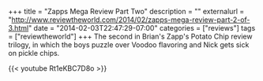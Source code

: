 +++
title = "Zapps Mega Review Part Two"
description = ""
externalurl = "http://www.reviewtheworld.com/2014/02/zapps-mega-review-part-2-of-3.html"
date = "2014-02-03T22:47:29-07:00"
categories = ["reviews"]
tags = ["reviewtheworld"]
+++
The second in Brian's Zapp's Potato Chip review trilogy, in which the boys puzzle over Voodoo flavoring and Nick gets sick on pickle chips.

{{< youtube Rt1eKBC7D8o >}}

